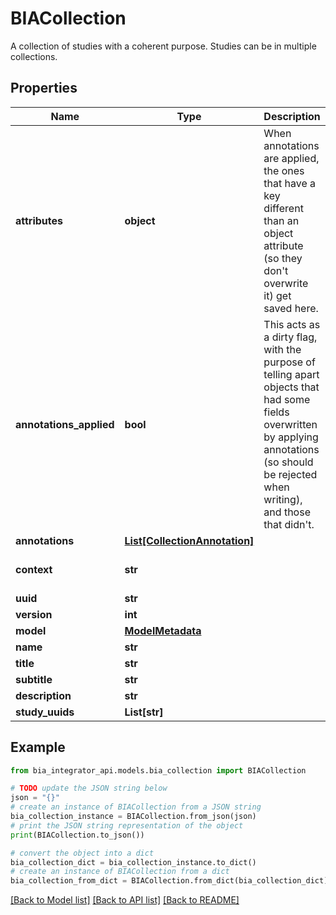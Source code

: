 # BIACollection

A collection of studies with a coherent purpose. Studies can be in multiple collections.

## Properties

Name | Type | Description | Notes
------------ | ------------- | ------------- | -------------
**attributes** | **object** |          When annotations are applied, the ones that have a key different than an object attribute (so they don&#39;t overwrite it) get saved here.      | [optional] 
**annotations_applied** | **bool** |          This acts as a dirty flag, with the purpose of telling apart objects that had some fields overwritten by applying annotations (so should be rejected when writing), and those that didn&#39;t.      | [optional] [default to False]
**annotations** | [**List[CollectionAnnotation]**](CollectionAnnotation.md) |  | [optional] [default to []]
**context** | **str** |  | [optional] [default to 'https://raw.githubusercontent.com/BioImage-Archive/bia-integrator/main/api/src/models/jsonld/1.0/CollectionContext.jsonld']
**uuid** | **str** |  | 
**version** | **int** |  | 
**model** | [**ModelMetadata**](ModelMetadata.md) |  | [optional] 
**name** | **str** |  | 
**title** | **str** |  | 
**subtitle** | **str** |  | 
**description** | **str** |  | [optional] 
**study_uuids** | **List[str]** |  | [optional] [default to []]

## Example

```python
from bia_integrator_api.models.bia_collection import BIACollection

# TODO update the JSON string below
json = "{}"
# create an instance of BIACollection from a JSON string
bia_collection_instance = BIACollection.from_json(json)
# print the JSON string representation of the object
print(BIACollection.to_json())

# convert the object into a dict
bia_collection_dict = bia_collection_instance.to_dict()
# create an instance of BIACollection from a dict
bia_collection_from_dict = BIACollection.from_dict(bia_collection_dict)
```
[[Back to Model list]](../README.md#documentation-for-models) [[Back to API list]](../README.md#documentation-for-api-endpoints) [[Back to README]](../README.md)



